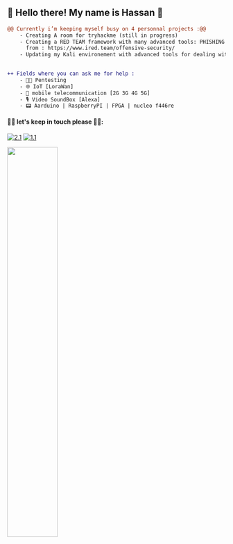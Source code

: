 ## 🎄 Hello there! My name is Hassan 🎄
```diff
@@ Currently i’m keeping myself busy on 4 personnal projects :@@
    - Creating A room for tryhackme (still in progress)
    - Creating a RED TEAM framework with many advanced tools: PHISHING with (Modlishka + evilginx2) (+ some extra tools for Exfiltration)
      from : https://www.ired.team/offensive-security/ 
    - Updating my Kali environement with advanced tools for dealing with AD pivoting (Rpivot + SSHuttle + reGeorg

   
++ Fields where you can ask me for help :
    - 🐱‍💻 Pentesting 
    - 🌐 IoT [LoraWan]
    - 📡 mobile telecommunication [2G 3G 4G 5G]
    - 🎙️ Video SoundBox [Alexa]
    - 📟 Aarduino | RaspberryPI | FPGA | nucleo f446re 
```
#### 👨‍💻 let's keep in touch please 👨‍💻: 
<!-- Actual text -->
[![2.1]][2]  [![1.1]][1]
<!-- Icons -->
[1.1]: https://img.shields.io/badge/Instagram-E4405F?style=for-the-badge&logo=instagram&logoColor=white
[2.1]: https://img.shields.io/badge/LinkedIn-0077B5?style=for-the-badge&logo=linkedin&logoColor=white
<!-- Links to your social media accounts -->
[1]: https://www.instagram.com/mic.tec/
[2]: https://www.linkedin.com/in/hassan-profile/
</div> <img src="https://github-readme-streak-stats.herokuapp.com/?user=VraiHack&theme=dark" width="48%" >


